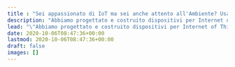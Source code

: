 ```yaml
---
title : "Sei appassionato di IoT ma sei anche attento all'Ambiente? Usa gratis il software dei colossi Hi-Tech."
description: "Abbiamo progettato e costruito dispositivi per Internet of Things dall'esordio di Arduino. Inizia il tuo progetto con le idee giuste e fai funzionare il tuo hardware con il nostro software free."
lead: "\"Abbiamo progettato e costruito dispositivi per Internet of Things dall'esordio di Arduino. Con Robotdazero puoi collegare tutti i tuoi dispositivi <span style=\"font-weight: bold;\" class=\"\">ESP32</span> e <span style=\"font-weight: bold;\" class=\"\">Arduino</span> con la nostra piattaforma <span style=\"font-weight: bold;\" class=\"\">Kaspian</span> dotata di Intelligenza Artificiale.\""
date: 2020-10-06T08:47:36+00:00
lastmod: 2020-10-06T08:47:36+00:00
draft: false
images: []
---
```

